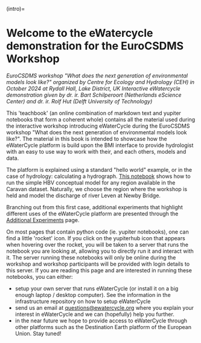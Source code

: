 (intro)=
# Welcome to the eWatercycle demonstration for the EuroCSDMS Workshop

_EuroCSDMS workshop "What does the next generation of environmental models look like?" organized by Centre for Ecology and Hydrology (CEH) in October 2024 at Rydall Hall, Lake District, UK_
_Interactive eWatercycle demonstration given by dr. ir. Bart Schilperoort (Netherlands eScience Center) and dr. ir. Rolf Hut (Delft University of Technology)_

This 'teachbook' (an online combination of markdown text and yupiter notebooks that form a coherent whole) contains all the material used during the interactive workshop introducing eWaterCycle during the EuroCSDMS workshop "What does the next generation of environmental models look like?". The material in this book is intended to showcase how the eWaterCycle platform is build upon the BMI interface to provide hydrologist with an easy to use way to work with their, and each others, models and data. 

The platform is explained using a standard "hello world" example, or in the case of hydrology: calculating a hydrograph. [This notebook](oneModel/example_model_run_HBV.ipynb) shows how to run the simple HBV conceptual model for any region available in the Caravan dataset. Naturally, we choose the region where the workshop is held and model the discharge of river Leven at Newby Bridge.

Branching out from this first case, additional experiments that highlight different uses of the eWaterCycle platform are presented through the [Additional Experiments](additional/additionalExperiments.md) page.

On most pages that contain python code (ie. yupiter notebooks), one can find a little 'rocket' icon. If you click on the yupiterhub icon that appears when hovering over the rocket, you will be taken to a server that runs the notebook you are looking at, allowing you to directly run it and interact with it. The server running these notebooks will only be online during the workshop and workshop participants will be provided with login details to this server. If you are reading this page and are interested in running these notebooks, you can either:

- setup your own server that runs eWaterCycle (or install it on a big enough laptop / desktop computer). See the information in the infrastructure repository on how to setup eWaterCycle
- send us an email at [questions@ewatercycle.org](mailto:questions@ewatercycle.org) where you explain your interest in eWaterCycle and we can (hopefully) help you further.
- in the near future we hope to provide access to eWaterCycle through other platforms such as the Destination Earth platform of the European Union. Stay tuned!